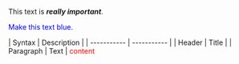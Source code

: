 This text is ***really important***.
<p style="color:blue">Make this text blue.</p>
| Syntax      | Description |
| ----------- | ----------- |
| Header      | Title       |
| Paragraph   | Text        |


<span style="color:red">
content
</span>
